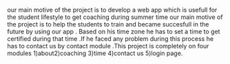 our main motive of the project is to develop a web app which is usefull for the student lifestyle to get coaching during summer time our main motive of the project is to help the students to train and became succesfull in the future by using our app . Based on his time zone he has to set a time to get certified during that time .If he faced any problem during this process he has to contact us by contact module .This project is completely on four modules 1)about2)coaching 3)time 4)contact us 5)login page.

